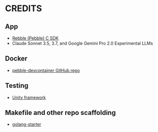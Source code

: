 # CREDITS

## App
- [Rebble (Pebble) C SDK](https://developer.rebble.io/developer.pebble.com/docs/c/index.html)
- Claude Sonnet 3.5, 3.7, and Google Gemini Pro 2.0 Experimental LLMs

## Docker
- [pebble-devcontainer GitHub repo](https://github.com/FBarrca/pebble-devcontainer/)

## Testing
- [Unity framework](https://github.com/ThrowTheSwitch/Unity)

## Makefile and other repo scaffolding
- [golang-starter](https://github.com/toozej/golang-starter)
